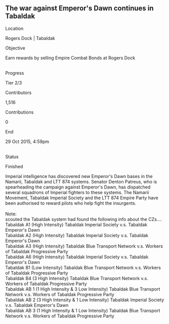 ## The war against Emperor\'s Dawn continues in Tabaldak

Location

Rogers Dock \| Tabaldak

Objective

Earn rewards by selling Empire Combat Bonds at Rogers Dock

\
Progress

Tier 2/3

Contributors

1,516

Contributions

0

End

29 Oct 2015, 4:59pm

\
Status

Finished

Imperial intelligence has discovered new Emperor\'s Dawn bases in the
Namarii, Tabaldak and LTT 874 systems. Senator Denton Patreus, who is
spearheading the campaign against Emperor\'s Dawn, has dispatched
several squadrons of Imperial fighters to these systems. The Namarii
Movement, Tabaldak Imperial Society and the LTT 874 Empire Party have
been authorised to reward pilots who help fight the insurgents.\
\
Note:\
scouted the Tabaldak system had found the following info about the
CZs....\
Tabaldak A1 (High Intensity) Tabaldak Imperial Society v.s. Tabaldak
Emperor\'s Dawn\
Tabaldak A2 (High Intensity) Tabaldak Imperial Society v.s. Tabaldak
Emperor\'s Dawn\
Tabaldak A3 (High Intensity) Tabaldak Blue Transport Network v.s.
Workers of Tabaldak Progressive Party\
Tabaldak A6 (High Intensity) Tabaldak Imperial Society v.s. Tabaldak
Emperor\'s Dawn\
Tabaldak B1 (Low Intensity) Tabaldak Blue Transport Network v.s. Workers
of Tabaldak Progressive Party\
Tabaldak B4 (3 High Intensity) Tabaldak Blue Transport Network v.s.
Workers of Tabaldak Progressive Party\
Tabaldak AB 1 (1 High Intensity & 3 Low Intensity) Tabaldak Blue
Transport Network v.s. Workers of Tabaldak Progressive Party\
Tabaldak AB 2 (3 High Intensity & 1 Low Intensity) Tabaldak Imperial
Society v.s. Tabaldak Emperor\'s Dawn\
Tabaldak AB 3 (1 High Intensity & 1 Low Intensity) Tabaldak Blue
Transport Network v.s. Workers of Tabaldak Progressive Party
